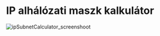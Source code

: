 # IP alhálózati maszk kalkulátor
![ipSubnetCalculator_screenshoot](https://user-images.githubusercontent.com/74590556/143083870-537f6ec7-9817-4250-9a7d-ae622580a271.PNG)
